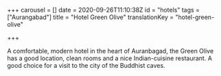 +++
carousel = []
date = 2020-09-26T11:10:38Z
id = "hotels"
tags = ["Aurangabad"]
title = "Hotel Green Olive"
translationKey = "hotel-green-olive"

+++

A comfortable, modern hotel in the heart of Auranbagad, the Green Olive has a good location, clean rooms and a nice Indian-cuisine restaurant. A good choice for a visit to the city of the Buddhist caves.

  
 